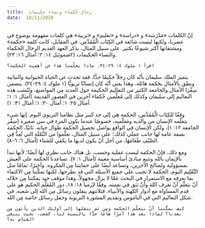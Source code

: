 ```yaml
---
title:  رجال حُكماء ونساء حكيمات
date:  18/11/2020
---
```


إنّ الكلمات «مَدْرَسَة» و «دراسة» و «تعليم» و «تربية» هي كلمات مفهومة بوضوح في عصرنا، ولكنها ليست شائعة في الكِتَاب الْمُقَدَّس. في المقابل، كانت كلمة «حكمة» ومشتقاتها أكثر شيوعًا بكثير. على سبيل المثال، يذكر العهد القديم الرجال الحكماء والنساء الحكيمات (٢صموئيل ١٤: ٢؛ أمثال ١٦: ٢٣).

`اقرأ ١ ملوك ٤: ٢٩-٣٤. ماذا يعلّمنا هذا عن أهمية الحكمة؟`

يتميز الملك سليمان بأنّه كان رجلاً حكيمًا جدًّا، فقد تحدث عن الحياة الحيوانية والنباتية ونطق بالأمثال بحكمة هائلة، وهذا يعني أنّه كان إنسانًا تربويًّا (١ ملوك ٤: ٢٩-٣٤). يتضمن سِفْرَا الأمثال والجامعة الكثير من التعاليم الحكيمة حول العديد مِن المواضيع، وتُنْسَب هذه التعاليم إلى سليمان وكذلك إلى مُعلِّمين حُكماء آخرين في العصور القديمة (أمثال ١: ١؛ أمثال ٢٥: ١؛ أمثال ٣٠: ١؛ أمثال ٣١: ١).

وفقًا للكِتَاب الْمُقَدَّس، الحكمة هي إلى حد كبير مثل نظامنا التربوي اليوم. إنها شيء يتعلّمه الإنسان من والديه ومعلّميه، خصوصًا عندما يكون المرء في سن صغيرة (سِفْر الجامعة ١٢: ١)، ولكن الإنسان في الواقع يواصل تحصيل الحكمة طوال حياته. ثانيًا، الحكمة بصفة عامة لها جانب عملي كذلك؛ على سبيل المثال، تعلّموا من النَّمْلَةِ التي تُعِدُّ فِي الصَّيْفِ طَعَامَهَا، من أجل أنْ يكون لديها ما يكفي للشتاء (أمثال ٦: ٦-٨).

ومع ذلك، فإنّ الحكمة ليست عملية وحسب، بل هناك جانب نظري لها أيضًا؛ لأنها تبدأ بالإيمان بالله وتتبع مبادئ أساسية معينة (أمثال ١: ٧). تساعدنا الحكمة على العيش بمسؤولية ولصالح الآخرين، وتساعد أيضًا على حمايتنا مِن المكروه. وأخيرًا، تمامًا مثل التَّعْلِيم اليوم، الحكمة لا تجيب على جميع الأسئلة التي قد نطرحها، لكنها تمكِّننا مِن الاكتفاء بما نعرفه مع الاستمرار في البحث عمّا لا يزال مجهولاً، وهذا موقف جيد يمكننا مِن خلاله أنْ نتعلّم أنْ نعرف اللهَ وأنْ نثق في نعمته. وفقًا لإرميا ١٨: ١٨، دور المُعَلِّم الحكيم هو على قدم المساواة مع أدوار الكهنة والأنبياء. فثلاثتهم ينقلون رسائل مِن الله إلى شعبه، في شكل التعاليم التي في الناموس وتقديم المشورة التربوية وحمل رسائل خاصة مِن الله.

`كيف يمكّننا أنْ نتعلّم الحكمة ومِن ثم ننقلها إلى أولئك الذين يأتون مِن بعدنا؟ لماذا يعد هذا أمرًا هامًا جدًّا بالنسبة لنا، كشعب، بحيث ينبغي القيام به؟`